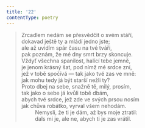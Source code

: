 ```yaml
---
title: '22'
contentType: poetry
---
```


<section>

> Zrcadlem nedám se přesvědčit o svém stáří,  
> dokavad ještě ty a mládí jedno jste;  
> ale až uvidím spár času na tvé tváři,  
> pak poznám, že mé dny smrt brzy skoncuje.  
> Vždyť všechna spanilost, halící tebe jemně,  
> je jenom krásný šat, pod nímž mé srdce zní,  
> jež v tobě spočívá — tak jako tvé zas ve mně:  
> jak mohu tedy já být starší nežli ty?  
> Proto dbej na sebe, snažně tě, milý, prosím,  
> tak jako o sebe já kvůli tobě dbám,  
> abych tvé srdce, jež zde ve svých prsou nosím  
> jak chůva robátko, vyrval všem nehodám.  
>          Nemysli, že ti je dám, až bys moje ztratil:  
>          dals mi je, ale ne, abych ti je zas vrátil.

</section>
